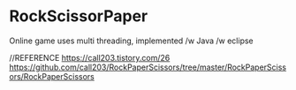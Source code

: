 # RockScissorPaper
Online game uses multi threading, implemented /w Java /w eclipse

//REFERENCE
https://call203.tistory.com/26
https://github.com/call203/RockPaperScissors/tree/master/RockPaperScissors/RockPaperScissors
